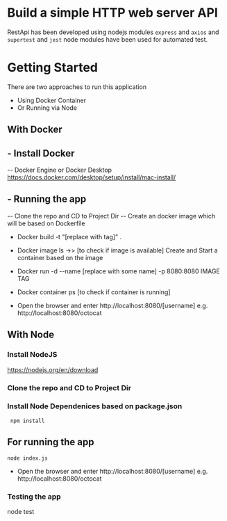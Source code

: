 # Build a simple HTTP web server API

RestApi has been developed using nodejs modules `express` and `axios` and `supertest` and `jest` node modules have been used for automated test.


# Getting Started
There are two approaches to run this application
- Using Docker Container
- Or Running via Node

## With Docker
## - Install Docker
-- Docker Engine or Docker Desktop
https://docs.docker.com/desktop/setup/install/mac-install/

## - Running the app
-- Clone the repo and CD to Project Dir
-- Create an docker image which will be based on Dockerfile
- Docker build -t "[replace with tag]" .
- Docker image ls ->> [to check if image is available]
Create and Start a container based on the image
- Docker run -d --name [replace with some name] -p 8080:8080 IMAGE TAG
- Docker container ps [to check if container is running]

- Open the browser and enter http://localhost:8080/[username] e.g. http://localhost:8080/octocat

## With Node

### Install NodeJS
https://nodejs.org/en/download

### Clone the repo and CD to Project Dir
### Install Node Dependenices based on package.json
``` npm install```

## For running the app
``` node index.js ```
- Open the browser and enter http://localhost:8080/[username] e.g. http://localhost:8080/octocat

### Testing the app
node test




